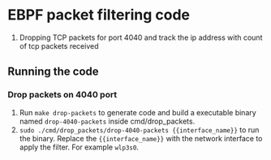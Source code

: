 # EBPF packet filtering code

1. Dropping TCP packets for port 4040 and track the ip address with count of tcp packets received

## Running the code

### Drop packets on 4040 port

1. Run `make drop-packets` to generate code and build a executable binary named `drop-4040-packets` inside cmd/drop_packets.
2. `sudo ./cmd/drop_packets/drop-4040-packets {{interface_name}}` to run the binary. Replace the `{{interface_name}}` with the network interface to apply the filter. For example `wlp3s0`.
